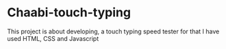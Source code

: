 # Chaabi-touch-typing
This project is about developing, a touch typing speed tester for that I have used HTML, CSS and Javascript
